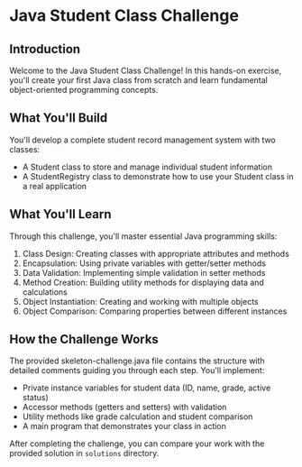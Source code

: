 # Java Student Class Challenge 

## Introduction
Welcome to the Java Student Class Challenge! In this hands-on exercise, you'll create your first Java class from scratch and learn fundamental object-oriented programming concepts.

## What You'll Build
You'll develop a complete student record management system with two classes:
- A Student class to store and manage individual student information
- A StudentRegistry class to demonstrate how to use your Student class in a real application

## What You'll Learn
Through this challenge, you'll master essential Java programming skills:
1. Class Design: Creating classes with appropriate attributes and methods
2. Encapsulation: Using private variables with getter/setter methods
3. Data Validation: Implementing simple validation in setter methods
4. Method Creation: Building utility methods for displaying data and calculations
5. Object Instantiation: Creating and working with multiple objects
6. Object Comparison: Comparing properties between different instances

## How the Challenge Works
The provided skeleton-challenge.java file contains the structure with detailed comments guiding you through each step. You'll implement:
- Private instance variables for student data (ID, name, grade, active status)
- Accessor methods (getters and setters) with validation
- Utility methods like grade calculation and student comparison
- A main program that demonstrates your class in action

After completing the challenge, you can compare your work with the provided solution in `solutions` directory.